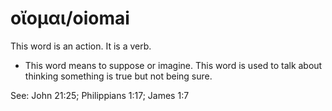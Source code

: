 # οἴομαι/oiomai
This word is an action. It is a verb.
* This word means to suppose or imagine. This word is used to talk about thinking something is true but not being sure.

See: John 21:25; Philippians 1:17; James 1:7
